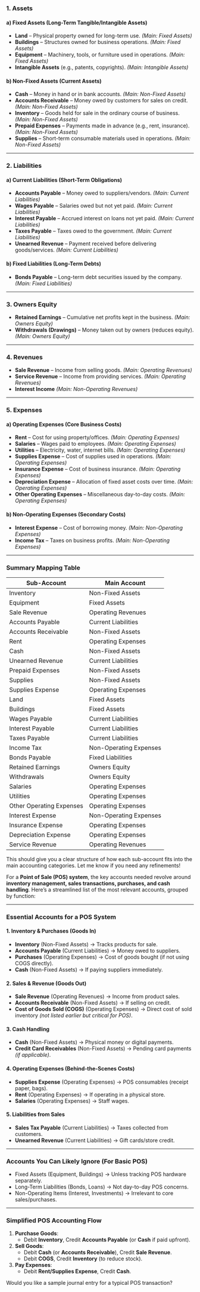 ### **1. Assets**  
#### **a) Fixed Assets (Long-Term Tangible/Intangible Assets)**  
- **Land** – Physical property owned for long-term use. *(Main: Fixed Assets)*  
- **Buildings** – Structures owned for business operations. *(Main: Fixed Assets)*  
- **Equipment** – Machinery, tools, or furniture used in operations. *(Main: Fixed Assets)*  
- **Intangible Assets** (e.g., patents, copyrights). *(Main: Intangible Assets)*  

#### **b) Non-Fixed Assets (Current Assets)**  
- **Cash** – Money in hand or in bank accounts. *(Main: Non-Fixed Assets)*  
- **Accounts Receivable** – Money owed by customers for sales on credit. *(Main: Non-Fixed Assets)*  
- **Inventory** – Goods held for sale in the ordinary course of business. *(Main: Non-Fixed Assets)*  
- **Prepaid Expenses** – Payments made in advance (e.g., rent, insurance). *(Main: Non-Fixed Assets)*  
- **Supplies** – Short-term consumable materials used in operations. *(Main: Non-Fixed Assets)*  

---  

### **2. Liabilities**  
#### **a) Current Liabilities (Short-Term Obligations)**  
- **Accounts Payable** – Money owed to suppliers/vendors. *(Main: Current Liabilities)*  
- **Wages Payable** – Salaries owed but not yet paid. *(Main: Current Liabilities)*  
- **Interest Payable** – Accrued interest on loans not yet paid. *(Main: Current Liabilities)*  
- **Taxes Payable** – Taxes owed to the government. *(Main: Current Liabilities)*  
- **Unearned Revenue** – Payment received before delivering goods/services. *(Main: Current Liabilities)*  

#### **b) Fixed Liabilities (Long-Term Debts)**  
- **Bonds Payable** – Long-term debt securities issued by the company. *(Main: Fixed Liabilities)*  

---  

### **3. Owners Equity**  
- **Retained Earnings** – Cumulative net profits kept in the business. *(Main: Owners Equity)*  
- **Withdrawals (Drawings)** – Money taken out by owners (reduces equity). *(Main: Owners Equity)*  

---  

### **4. Revenues**  
- **Sale Revenue** – Income from selling goods. *(Main: Operating Revenues)*  
- **Service Revenue** – Income from providing services. *(Main: Operating Revenues)*  
- **Interest Income** *(Main: Non-Operating Revenues)*  

---  

### **5. Expenses**  
#### **a) Operating Expenses (Core Business Costs)**  
- **Rent** – Cost for using property/offices. *(Main: Operating Expenses)*  
- **Salaries** – Wages paid to employees. *(Main: Operating Expenses)*  
- **Utilities** – Electricity, water, internet bills. *(Main: Operating Expenses)*  
- **Supplies Expense** – Cost of supplies used in operations. *(Main: Operating Expenses)*  
- **Insurance Expense** – Cost of business insurance. *(Main: Operating Expenses)*  
- **Depreciation Expense** – Allocation of fixed asset costs over time. *(Main: Operating Expenses)*  
- **Other Operating Expenses** – Miscellaneous day-to-day costs. *(Main: Operating Expenses)*  

#### **b) Non-Operating Expenses (Secondary Costs)**  
- **Interest Expense** – Cost of borrowing money. *(Main: Non-Operating Expenses)*  
- **Income Tax** – Taxes on business profits. *(Main: Non-Operating Expenses)*  

---  

### **Summary Mapping Table**  

| **Sub-Account**        | **Main Account**          |
|------------------------|--------------------------|
| Inventory              | Non-Fixed Assets         |
| Equipment              | Fixed Assets             |
| Sale Revenue           | Operating Revenues       |
| Accounts Payable       | Current Liabilities      |
| Accounts Receivable    | Non-Fixed Assets         |
| Rent                   | Operating Expenses       |
| Cash                   | Non-Fixed Assets         |
| Unearned Revenue       | Current Liabilities      |
| Prepaid Expenses       | Non-Fixed Assets         |
| Supplies               | Non-Fixed Assets         |
| Supplies Expense       | Operating Expenses       |
| Land                   | Fixed Assets             |
| Buildings              | Fixed Assets             |
| Wages Payable          | Current Liabilities      |
| Interest Payable       | Current Liabilities      |
| Taxes Payable          | Current Liabilities      |
| Income Tax             | Non-Operating Expenses  |
| Bonds Payable          | Fixed Liabilities        |
| Retained Earnings      | Owners Equity            |
| Withdrawals            | Owners Equity            |
| Salaries               | Operating Expenses       |
| Utilities              | Operating Expenses       |
| Other Operating Expenses | Operating Expenses    |
| Interest Expense       | Non-Operating Expenses   |
| Insurance Expense      | Operating Expenses       |
| Depreciation Expense   | Operating Expenses       |
| Service Revenue        | Operating Revenues       |

This should give you a clear structure of how each sub-account fits into the main accounting categories. Let me know if you need any refinements!


For a **Point of Sale (POS) system**, the key accounts needed revolve around **inventory management, sales transactions, purchases, and cash handling**. Here’s a streamlined list of the most relevant accounts, grouped by function:

---

### **Essential Accounts for a POS System**  

#### **1. Inventory & Purchases (Goods In)**  
- **Inventory** (Non-Fixed Assets) → Tracks products for sale.  
- **Accounts Payable** (Current Liabilities) → Money owed to suppliers.  
- **Purchases** (Operating Expenses) → Cost of goods bought (if not using COGS directly).  
- **Cash** (Non-Fixed Assets) → If paying suppliers immediately.  

#### **2. Sales & Revenue (Goods Out)**  
- **Sale Revenue** (Operating Revenues) → Income from product sales.  
- **Accounts Receivable** (Non-Fixed Assets) → If selling on credit.  
- **Cost of Goods Sold (COGS)** (Operating Expenses) → Direct cost of sold inventory *(not listed earlier but critical for POS)*.  

#### **3. Cash Handling**  
- **Cash** (Non-Fixed Assets) → Physical money or digital payments.  
- **Credit Card Receivables** (Non-Fixed Assets) → Pending card payments *(if applicable)*.  

#### **4. Operating Expenses (Behind-the-Scenes Costs)**  
- **Supplies Expense** (Operating Expenses) → POS consumables (receipt paper, bags).  
- **Rent** (Operating Expenses) → If operating in a physical store.  
- **Salaries** (Operating Expenses) → Staff wages.  

#### **5. Liabilities from Sales**  
- **Sales Tax Payable** (Current Liabilities) → Taxes collected from customers.  
- **Unearned Revenue** (Current Liabilities) → Gift cards/store credit.  

---

### **Accounts You Can Likely Ignore (For Basic POS)**  
- Fixed Assets (Equipment, Buildings) → Unless tracking POS hardware separately.  
- Long-Term Liabilities (Bonds, Loans) → Not day-to-day POS concerns.  
- Non-Operating Items (Interest, Investments) → Irrelevant to core sales/purchases.  

---

### **Simplified POS Accounting Flow**  
1. **Purchase Goods**:  
   - Debit **Inventory**, Credit **Accounts Payable** (or **Cash** if paid upfront).  
2. **Sell Goods**:  
   - Debit **Cash** (or **Accounts Receivable**), Credit **Sale Revenue**.  
   - Debit **COGS**, Credit **Inventory** (to reduce stock).  
3. **Pay Expenses**:  
   - Debit **Rent/Supplies Expense**, Credit **Cash**.  

Would you like a sample journal entry for a typical POS transaction?